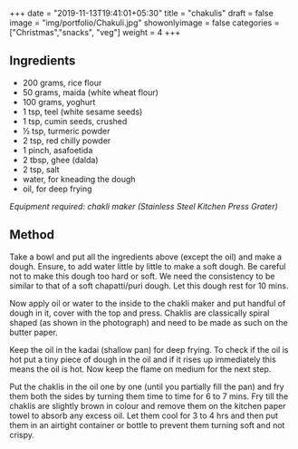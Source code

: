 
+++
date = "2019-11-13T19:41:01+05:30"
title = "chakulis"
draft = false
image = "img/portfolio/Chakuli.jpg"
showonlyimage = false
categories = ["Christmas","snacks", "veg"] 
weight = 4
+++


<!--more-->

## Ingredients


- 200 grams, rice flour
- 50 grams, maida (white wheat flour)
- 100 grams, yoghurt
- 1 tsp, teel (white sesame seeds)
- 1 tsp, cumin seeds, crushed
- ½ tsp, turmeric powder
- 2 tsp, red chilly powder
- 1 pinch, asafoetida
- 2 tbsp, ghee (dalda)
- 2 tsp, salt
- water, for kneading the dough
- oil, for deep frying

*Equipment required: chakli maker (Stainless Steel Kitchen Press Grater)*

## Method

Take a bowl and put all the ingredients above (except the oil) and make a dough. Ensure, to add water little by little to make a soft dough. Be careful not to make this dough too hard or soft. We need the consistency to be similar to that of a soft chapatti/puri dough. Let this dough rest for 10 mins.

Now apply oil or water to the inside to the chakli maker and put handful of dough in it, cover with the top and press. Chaklis are classically spiral shaped (as shown in the photograph) and need to be made as such on the butter paper.

Keep the oil in the kadai (shallow pan) for deep frying. To check if the oil is hot put a tiny piece of dough in the oil and if it rises up immediately this means the oil is hot. Now keep the flame on medium for the next step.

Put the chaklis in the oil one by one (until you partially fill the pan) and fry them both the sides by turning them time to time for 6 to 7 mins. Fry till the chaklis are slightly brown in colour and remove them on the kitchen paper towel to absorb any excess oil. Let them cool for 3 to 4 hrs and then put them in an airtight container or bottle to prevent them turning soft and not crispy. 
